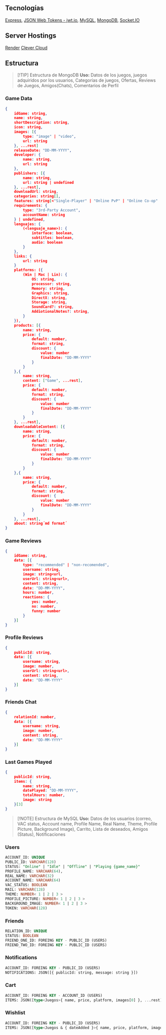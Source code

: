 ## Tecnologías
[Express](https://expressjs.com/), [JSON Web Tokens - jwt.io](https://jwt.io/), [MySQL](https://www.mysql.com/), [MongoDB](https://www.mongodb.com/), [Socket.IO](https://socket.io/)
## Server Hostings
[Render](https://render.com/) [Clever Cloud](https://www.clever-cloud.com/)
## Estructura
> [!TIP] Estructura de MongoDB
> **Uso:** Datos de los juegos, juegos adquiridos por los usuarios, Categorías de juegos, Ofertas, Reviews de Juegos, Amigos(Chats), Comentarios de Perfil
### Game Data
```json
{
	idGame: string,
	name: string,
	shortDescription: string,
	icon: string,
	images: [{
		type: "image" | "video",
		url: string
	}, ...rest]
	releaseDate: "DD-MM-YYYY",
	developer: {
		name: string,
		url: string
	},
	publishers: [{
		name: string,
		url: string | undefined
	}, ...rest],
	downloadUrl: string,
	categories: string[],
	features: string[<"Single-Player" | "Online PvP" | "Online Co-op" | "Cross-Platform Multiplayer" | "Steam Achievements" | "Captiosn Available" | "In-App Purchases" | "Steam Cloud" | "Steam Trading Cards" | "Valve Anti-Cheat">],
	requirements: {
		type: "3rd-Party Account",
		accountName: string
	} | undefined,
	lenguajes: {
		(<lenguaje_name>): {
			interface: boolean,
			subtitles: boolean,
			audio: boolean
		}
	},
	links: {
		url: string
	}
	platforms: ({
		(Win | Mac | Lin): {
			OS: string,
			processor: string,
			Memory: string,
			Graphics: string,
			DirectX: string,
			Storage: string,
			SoundCard?: string,
			AddiotionalNotes?: string,
		}
	}),
	products: [{
		name: string,
		price: {
			default: number,
			format: string,
			discount: {
				value: number
				finalDate: "DD-MM-YYYY"
			}
		}
	},{
		name: string,
		content: ["Game", ...rest],
		price: {
			default: number,
			format: string,
			discount: {
				value: number
				finalDate: "DD-MM-YYYY"
			}
		}
	}, ...rest],
	downloadableContent: [{
		name: string,
		price: {
			default: number,
			format: string,
			discount: {
				value: number
				finalDate: "DD-MM-YYYY"
			}
		}
	},{
		name: string,
		price: {
			default: number,
			format: string,
			discount: {
				value: number
				finalDate: "DD-MM-YYYY"
			}
		}
	}, ...rest],
	about: string´md format´
}
```
### Game Reviews
```json
{
	idGame: string,
	data: [{
		type: "recommended" | "non-recomended",
		username: string,
		image: string<url,
		userUrl: string<url>,
		content: string,
		date: "DD-MM-YYYY",
		hours: number,
		reactions: {
			yes: number,
			no: number,
			funny: number
		}
	}]
}
```
### Profile Reviews
```json
{
	publicId: string,
	data: [{
		username: string,
		image: number,
		userUrl: string<url>,
		content: string,
		date: "DD-MM-YYYY"
	}]
}
```
### Friends Chat
```json
{
	relationId: number,
	data: [{
		username: string,
		image: number,
		content: string,
		date: "DD-MM-YYYY"
	}]
}
```
### Last Games Played
```json
{
	publicId: string,
	items: {
		name: string,
		datePlayed: "DD-MM-YYYY",
		totalHours: number,
		image: string
	}[3]
}
```

> [!NOTE] Estructura de MySQL
> **Uso:** Datos de los usuarios (correo, VAC status, Account name, Profile Name, Real Name, Theme, Profile Picture, Background Image), Carrito, Lista de deseados, Amigos (Status), Notificaciones
### Users
```sql
ACCOUNT_ID: UNIQUE
PUBLIC_ID: VARCHAR(128)
STATUS: "Online" | "Idle" | "Offline" | "Playing {game_name}"
PROFILE_NAME: VARCHAR(64),
REAL_NAME: VARCHAR(32)
ACCOUNT_NAME: VARCHAR(64)
VAC_STATUS: BOOLEAN
MAIL: VARCHAR(128)
THEME: NUMBER< 1 | 2 | 3 >
PROFILE_PICTURE: NUMBER< 1 | 2 | 3 >
BACKGROUND_IMAGE: NUMBER< 1 | 2 | 3 >
TOKEN: VARCHAR(128)
```
### Friends
```sql
RELATION_ID: UNIQUE
STATUS: BOOLEAN
FRIEND_ONE_ID: FOREING KEY - PUBLIC_ID (USERS)
FRIEND_TWO_ID: FOREING KEY - PUBLIC_ID (USERS)
```
### Notifications
```sql
ACCOUNT_ID: FOREING KEY - PUBLIC_ID (USERS)
NOTIFICATIONS: JSON([{ publicId: string, message: string }])
```
### Cart
```sql
ACCOUNT_ID: FOREING KEY - ACCOUNT_ID (USERS)
ITEMS: JSON([type<Juegos>{ name, price, platform, images[0] }, ...rest])
```
### Wishlist
```sql
ACCOUNT_ID: FOREING KEY - PUBLIC_ID (USERS)
ITEMS: JSON([type<Juegos & { dateAdded }>{ name, price, platform, images[0], categories, releaseDate, dateAdded }, ...rest])
```